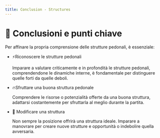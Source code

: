 ```yaml
---
title: Conclusion - Structures
---
```


# 🔑 Conclusioni e punti chiave

<div class="mt-6 text-left">
  <p class="text-lg text-gray-500 mb-6">
    Per affinare la propria comprensione delle strutture pedonali, è essenziale:
  </p>
  <div class="grid grid-cols-2 gap-6">
    <div>
      <ul class="space-y-4">
        <li>
          <span class="font-semibold">⚡Riconoscere le strutture pedonali</span>
          <p class="mt-1 text-sm text-gray-500">
            Imparare a valutare criticamente e in profondità le strutture pedonali, comprendendone le dinamiche interne, è fondamentale per distinguere quelle forti da quelle deboli.
          </p>
        </li>
        <li>
          <span class="font-semibold">🔥Sfruttare una buona struttura pedonale</span>
          <p class="mt-1 text-sm text-gray-500">
            Comprendere le risorse o potenzialità offerte da una buona struttura, adattarsi costantemente per sfruttarla al meglio durante la partita.
          </p>
        </li>
      </ul>
    </div>
    <div>
      <ul class="space-y-4">
        <li>
          <span class="font-semibold">🧩 Modificare una struttura</span>
          <p class="mt-1 text-sm text-gray-500">
            Non sempre la posizione offrirà una struttura ideale. Imparare a manovrare per creare nuove strutture e opportunità o indebolire quella avversaria.
          </p>
        </li>
      </ul>
    </div>
  </div>
</div>

<Footer />
